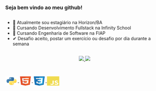 ### Seja bem vindo ao meu github!

##

- 🔭 Atualmente sou estagiário na Horizon/BA
- 🌱 Cursando Desenvolvimento Fullstack na Infinity School
- 🌱 Cursando Engenharia de Software na FIAP
- ✔ Desafio aceito, postar um exercício ou desafio por dia durante a semana

##

<div align="center">
  <a href="https://github.com/joaocantalice">
  <img height="150em" src="https://github-readme-stats.vercel.app/api?username=joaocantalice&show_icons=true&theme=dracula&include_all_commits=true&count_private=true"/>
  <img height="150em" src="https://github-readme-stats.vercel.app/api/top-langs/?username=joaocantalice&layout=compact&langs_count=7&theme=dracula"/>
</div>

 ##
  
  <div style="display: inline_block"><br>
  <img align="center" alt="JC-Python" height="30" width="40" src="https://raw.githubusercontent.com/devicons/devicon/master/icons/python/python-original.svg">
  <img align="center" alt="JC-HTML" height="30" width="40" src="https://raw.githubusercontent.com/devicons/devicon/master/icons/html5/html5-original.svg">
  <img align="center" alt="JC-CSS" height="30" width="40" src="https://raw.githubusercontent.com/devicons/devicon/master/icons/css3/css3-original.svg">
  <img align="center" alt="JC-Js" height="30" width="40" src="https://raw.githubusercontent.com/devicons/devicon/master/icons/javascript/javascript-plain.svg">
</div>
